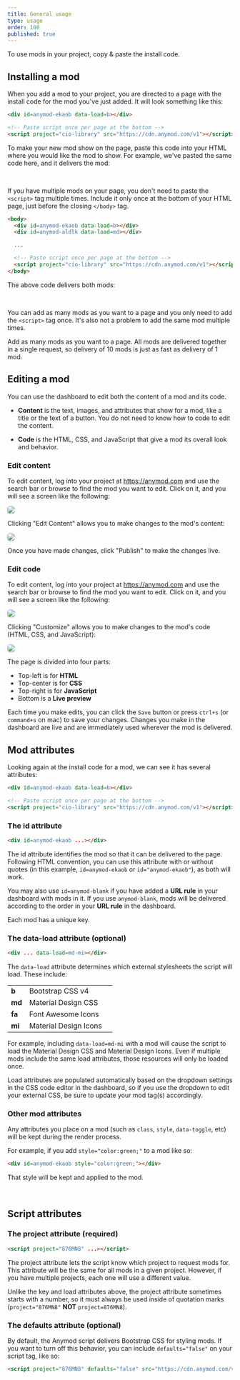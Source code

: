 ```yaml
---
title: General usage
type: usage
order: 100
published: true
---
```


<p class="tip">To use mods in your project, copy & paste the install code.</p>

## Installing a mod

When you add a mod to your project, you are directed to a page with the install code for the mod you've just added. It will look something like this:

```html
<div id=anymod-ekaob data-load=b></div>

<!-- Paste script once per page at the bottom -->
<script project="cio-library" src="https://cdn.anymod.com/v1"></script>
```

To make your new mod show on the page, paste this code into your HTML where you would like the mod to show. For example, we've pasted the same code here, and it delivers the mod:

<br>
<div id=anymod-ekaob data-load=b></div>

If you have multiple mods on your page, you don't need to paste the `<script>` tag multiple times.  Include it only once at the bottom of your HTML page, just before the closing `</body>` tag.

```html
<body>
  <div id=anymod-ekaob data-load=b></div>
  <div id=anymod-aldlk data-load=md></div>

  ...

  <!-- Paste script once per page at the bottom -->
  <script project="cio-library" src="https://cdn.anymod.com/v1"></script>
</body>
```

The above code delivers both mods:

<br>
<div id=anymod-ekaob data-load=b></div>
<div id=anymod-aldlk data-load=md></div>

You can add as many mods as you want to a page and you only need to add the `<script>` tag once. It's also not a problem to add the same mod multiple times.

<p class="tip">Add as many mods as you want to a page. All mods are delivered together in a single request, so delivery of 10 mods is just as fast as delivery of 1 mod.</p>

## Editing a mod

You can use the dashboard to edit both the content of a mod and its code.

- __Content__ is the text, images, and attributes that show for a mod, like a title or the text of a button. You do not need to know how to code to edit the content.

- __Code__ is the HTML, CSS, and JavaScript that give a mod its overall look and behavior.

### Edit content

To edit content, log into your project at https://anymod.com and use the search bar or browse to find the mod you want to edit. Click on it, and you will see a screen like the following:

<img class="standout" src="https://res.cloudinary.com/component/image/upload/v1515005084/guide-content-example.png"/>

Clicking "Edit Content" allows you to make changes to the mod's content:

<img class="standout" src="https://res.cloudinary.com/component/image/upload/v1515005261/guide-content-example-2.png"/>

Once you have made changes, click "Publish" to make the changes live.

### Edit code

To edit content, log into your project at https://anymod.com and use the search bar or browse to find the mod you want to edit. Click on it, and you will see a screen like the following:

<img class="standout" src="https://res.cloudinary.com/component/image/upload/v1515005084/guide-content-example.png"/>

Clicking "Customize" allows you to make changes to the mod's code (HTML, CSS, and JavaScript):

<img class="standout" src="https://res.cloudinary.com/component/image/upload/v1515005441/guide-code-example-1.png"/>

The page is divided into four parts:

- Top-left is for __HTML__
- Top-center is for __CSS__
- Top-right is for __JavaScript__
- Bottom is a __Live preview__

Each time you make edits, you can click the `Save` button or press `ctrl+s` (or `command+s` on mac) to save your changes. Changes you make in the dashboard are live and are immediately used wherever the mod is delivered.

## Mod attributes

Looking again at the install code for a mod, we can see it has several attributes:

```html
<div id=anymod-ekaob data-load=b></div>

<!-- Paste script once per page at the bottom -->
<script project="cio-library" src="https://cdn.anymod.com/v1"></script>
```

### The id attribute

```html
<div id=anymod-ekaob ...></div>
```

The id attribute identifies the mod so that it can be delivered to the page. Following HTML convention, you can use this attribute with or without quotes (in this example, `id=anymod-ekaob` or `id="anymod-ekaob"`), as both will work.

You may also use `id=anymod-blank` if you have added a __URL rule__ in your dashboard with mods in it. If you use `anymod-blank`, mods will be delivered according to the order in your __URL rule__ in the dashboard.

Each mod has a unique key.

### The data-load attribute (optional)

```html
<div ... data-load=md-mi></div>
```

The `data-load` attribute determines which external stylesheets the script will load. These include:

|  |  |  |
|:- |:- |:-|
| __b__ | Bootstrap CSS v4 | <a href="https://v4-alpha.getbootstrap.com/" target=_blank><i class="fa fa-external-link"></i></a> |
| __md__ | Material Design CSS | <a href="https://material.io/components/web/" target=_blank><i class="fa fa-external-link"></i></a> |
| __fa__ | Font Awesome Icons | <a href="http://fontawesome.io/icons/" target=_blank><i class="fa fa-external-link"></i></a> |
| __mi__ | Material Design Icons | <a href="https://material.io/icons/" target=_blank><i class="fa fa-external-link"></i></a> |

For example, including `data-load=md-mi` with a mod will cause the script to load the Material Design CSS and Material Design Icons. Even if multiple mods include the same load attributes, those resources will only be loaded once.

Load attributes are populated automatically based on the dropdown settings in the CSS code editor in the dashboard, so if you use the dropdown to edit your external CSS, be sure to update your mod tag(s) accordingly.

### Other mod attributes

Any attributes you place on a mod (such as `class`, `style`, `data-toggle`, etc) will be kept during the render process.

For example, if you add `style="color:green;"` to a mod like so:

```html
<div id=anymod-ekaob style="color:green;"></div>
```

That style will be kept and applied to the mod.

<br>
<div id=anymod-ekaob style="color:green;"></div>

## Script attributes

### The project attribute (required)

```html
<script project="876MN8" ...></script>
```

The project attribute lets the script know which project to request mods for. This attribute will be the same for all mods in a given project. However, if you have multiple projects, each one will use a different value.

Unlike the key and load attributes above, the project attribute sometimes starts with a number, so it must always be used inside of quotation marks (`project="876MN8"` __NOT__ `project=876MN8`).

### The defaults attribute (optional)

By default, the Anymod script delivers Bootstrap CSS for styling mods. If you want to turn off this behavior, you can include `defaults="false"` on your script tag, like so:

```html
<script project="876MN8" defaults="false" src="https://cdn.anymod.com/v1"></script>
```

<style>
  [aldlk] h2 { border:none !important; }
  img.standout {
    border-radius: 5px;
    -webkit-box-shadow: 0 1px 3px rgba(0,0,0,0.12), 0 1px 2px rgba(0,0,0,0.24);
       -moz-box-shadow: 0 1px 3px rgba(0,0,0,0.12), 0 1px 2px rgba(0,0,0,0.24);
        -ms-box-shadow: 0 1px 3px rgba(0,0,0,0.12), 0 1px 2px rgba(0,0,0,0.24);
            box-shadow: 0 1px 3px rgba(0,0,0,0.12), 0 1px 2px rgba(0,0,0,0.24);
  }
</style>

<!-- Paste script once per page at the bottom -->
<script project="cio-library" src="https://cdn.anymod.com/v1"></script>
